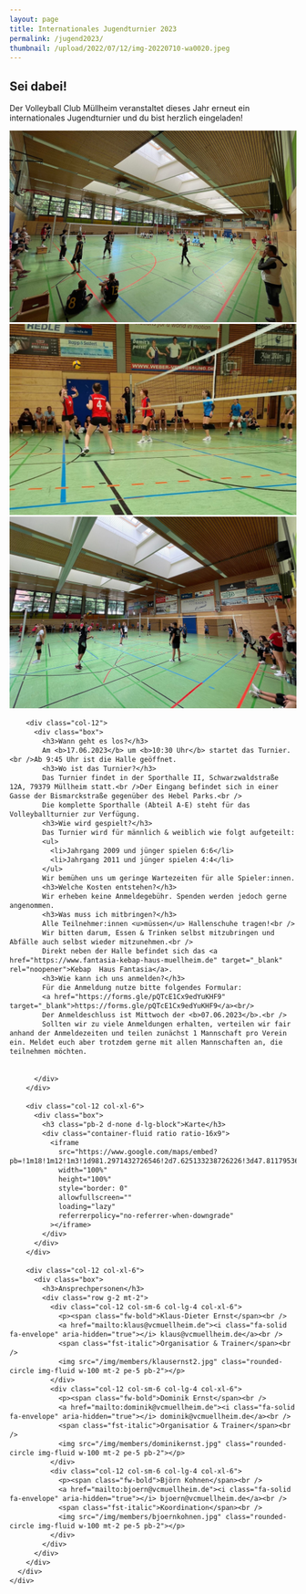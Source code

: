 ```yaml
---
layout: page
title: Internationales Jugendturnier 2023
permalink: /jugend2023/
thumbnail: /upload/2022/07/12/img-20220710-wa0020.jpeg
---
```


<main class="flex-grow-1">
  <section id="page-simple" class="section-bg {{ page.title | strip | remove: ' ' }}">
    <div class="container">
      <div class="row">
        <div class="col-12">
          <div class="box">
            <h1>Sei dabei!</h1>
            <p class="pb-2">Der Volleyball Club Müllheim veranstaltet dieses Jahr erneut ein internationales Jugendturnier und du bist herzlich eingeladen!</p>
            <div class="d-flex flex-column flex-lg-row">
              <div class="col p-1"><img class="rounded img-fluid" src="/upload/2022/07/12/img_1867.jpeg"></div>
              <div class="col p-1"><img class="rounded img-fluid" src="/upload/2022/07/12/img-20220710-wa0020.jpeg"></div>
              <div class="col p-1"><img class="rounded img-fluid" src="/upload/2022/07/12/img_1883.jpeg"></div>
            </div>
          </div>
        </div>
        
        <div class="col-12">
          <div class="box">
            <h3>Wann geht es los?</h3>
            Am <b>17.06.2023</b> um <b>10:30 Uhr</b> startet das Turnier.<br />Ab 9:45 Uhr ist die Halle geöffnet.
            <h3>Wo ist das Turnier?</h3>
            Das Turnier findet in der Sporthalle II, Schwarzwaldstraße 12A, 79379 Müllheim statt.<br />Der Eingang befindet sich in einer Gasse der Bismarckstraße gegenüber des Hebel Parks.<br />
            Die komplette Sporthalle (Abteil A-E) steht für das Volleyballturnier zur Verfügung.
            <h3>Wie wird gespielt?</h3>
            Das Turnier wird für männlich & weiblich wie folgt aufgeteilt:
            <ul>
              <li>Jahrgang 2009 und jünger spielen 6:6</li>
              <li>Jahrgang 2011 und jünger spielen 4:4</li>
            </ul>
            Wir bemühen uns um geringe Wartezeiten für alle Spieler:innen.
            <h3>Welche Kosten entstehen?</h3>
            Wir erheben keine Anmeldegebühr. Spenden werden jedoch gerne angenommen.
            <h3>Was muss ich mitbringen?</h3>
            Alle Teilnehmer:innen <u>müssen</u> Hallenschuhe tragen!<br />
            Wir bitten darum, Essen & Trinken selbst mitzubringen und Abfälle auch selbst wieder mitzunehmen.<br />
            Direkt neben der Halle befindet sich das <a href="https://www.fantasia-kebap-haus-muellheim.de" target="_blank" rel="noopener">Kebap  Haus Fantasia</a>.
            <h3>Wie kann ich uns anmelden?</h3>
            Für die Anmeldung nutze bitte folgendes Formular:
            <a href="https://forms.gle/pQTcE1Cx9edYuKHF9" target="_blank">https://forms.gle/pQTcE1Cx9edYuKHF9</a><br/>
            Der Anmeldeschluss ist Mittwoch der <b>07.06.2023</b>.<br />
            Sollten wir zu viele Anmeldungen erhalten, verteilen wir fair anhand der Anmeldezeiten und teilen zunächst 1 Mannschaft pro Verein ein. Meldet euch aber trotzdem gerne mit allen Mannschaften an, die teilnehmen möchten.


          </div>
        </div>

        <div class="col-12 col-xl-6">
          <div class="box">
            <h3 class="pb-2 d-none d-lg-block">Karte</h3>
            <div class="container-fluid ratio ratio-16x9">
              <iframe
                src="https://www.google.com/maps/embed?pb=!1m18!1m12!1m3!1d981.2971432726546!2d7.625133238726226!3d47.81179536235966!2m3!1f0!2f0!3f0!3m2!1i1024!2i768!4f13.1!3m3!1m2!1s0x4791a76a266450d9%3A0xf41bcf4e53026d4e!2sSporthalle%20II!5e0!3m2!1sen!2sde!4v1655294109092!5m2!1sen!2sde"
                width="100%"
                height="100%"
                style="border: 0"
                allowfullscreen=""
                loading="lazy"
                referrerpolicy="no-referrer-when-downgrade"
              ></iframe>
            </div>
          </div>
        </div>

        <div class="col-12 col-xl-6">
          <div class="box">
            <h3>Ansprechpersonen</h3>
            <div class="row g-2 mt-2">
              <div class="col-12 col-sm-6 col-lg-4 col-xl-6">
                <p><span class="fw-bold">Klaus-Dieter Ernst</span><br />
                <a href="mailto:klaus@vcmuellheim.de"><i class="fa-solid fa-envelope" aria-hidden="true"></i> klaus@vcmuellheim.de</a><br />
                <span class="fst-italic">Organisatior & Trainer</span><br />
                <img src="/img/members/klausernst2.jpg" class="rounded-circle img-fluid w-100 mt-2 pe-5 pb-2"></p>
              </div>
              <div class="col-12 col-sm-6 col-lg-4 col-xl-6">
                <p><span class="fw-bold">Dominik Ernst</span><br />
                <a href="mailto:dominik@vcmuellheim.de"><i class="fa-solid fa-envelope" aria-hidden="true"></i> dominik@vcmuellheim.de</a><br />
                <span class="fst-italic">Organisatior & Trainer</span><br />
                <img src="/img/members/dominikernst.jpg" class="rounded-circle img-fluid w-100 mt-2 pe-5 pb-2"></p>
              </div>
              <div class="col-12 col-sm-6 col-lg-4 col-xl-6">
                <p><span class="fw-bold">Björn Kohnen</span><br />
                <a href="mailto:bjoern@vcmuellheim.de"><i class="fa-solid fa-envelope" aria-hidden="true"></i> bjoern@vcmuellheim.de</a><br />
                <span class="fst-italic">Koordination</span><br />
                <img src="/img/members/bjoernkohnen.jpg" class="rounded-circle img-fluid w-100 mt-2 pe-5 pb-2"></p>
              </div>
            </div>
          </div>
        </div>
      </div>
    </div>
  </section>
</main>
